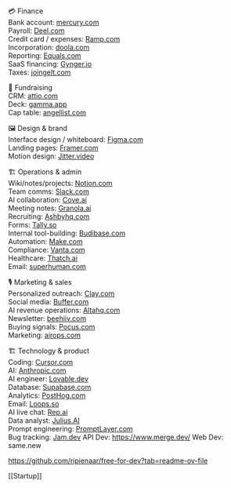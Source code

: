 💳 Finance  
Bank account: [mercury.com](http://mercury.com/)  
Payroll: [Deel.com](http://deel.com/)  
Credit card / expenses: [Ramp.com](http://ramp.com/)  
Incorporation: [doola.com](http://doola.com/)  
Reporting: [Equals.com](http://equals.com/)  
SaaS financing: [Gynger.io](http://gynger.io/)  
Taxes: [joingelt.com](http://joingelt.com/)  
  
🌳 Fundraising  
CRM: [attio.com](http://attio.com/)  
Deck: [gamma.app](http://gamma.app/)  
Cap table: [angellist.com](http://angellist.com/)  
  
🖼️ Design & brand  
Interface design / whiteboard: [Figma.com](http://figma.com/)  
Landing pages: [Framer.com](http://framer.com/)  
Motion design: [Jitter.video](http://jitter.video/)  
  
🏗️ Operations & admin  
Wiki/notes/projects: [Notion.com](http://notion.com/)  
Team comms: [Slack.com](http://slack.com/)  
AI collaboration: [Cove.ai](http://cove.ai/)  
Meeting notes: [Granola.ai](http://granola.ai/)  
Recruiting: [Ashbyhq.com](http://ashbyhq.com/)  
Forms: [Tally.so](http://tally.so/)  
Internal tool-building: [Budibase.com](http://budibase.com/)  
Automation: [Make.com](http://make.com/)  
Compliance: [Vanta.com](http://vanta.com/)  
Healthcare: [Thatch.ai](http://thatch.ai/)  
Email: [superhuman.com](http://superhuman.com/)  
  
🎙️ Marketing & sales  
Personalized outreach: [Clay.com](http://clay.com/)  
Social media: [Buffer.com](http://buffer.com/)  
AI revenue operations: [Altahq.com](http://altahq.com/)  
Newsletter: [beehiiv.com](http://beehiiv.com/)  
Buying signals: [Pocus.com](http://pocus.com/)  
Marketing: [airops.com](http://airops.com/)  
  
🏗️ Technology & product  
Coding: [Cursor.com](http://cursor.com/)  
AI: [Anthropic.com](http://anthropic.com/)  
AI engineer: [Lovable.dev](http://lovable.dev/)  
Database: [Supabase.com](http://supabase.com/)  
Analytics: [PostHog.com](http://posthog.com/)  
Email: [Loops.so](http://loops.so/)  
AI live chat: [Rep.ai](http://rep.ai/)  
Data analyst: [Julius.AI](http://julius.ai/)  
Prompt engineering: [PromptLayer.com](http://promptlayer.com/)  
Bug tracking: [Jam.dev](http://jam.dev/)
API Dev: https://www.merge.dev/
Web Dev: same.new

https://github.com/ripienaar/free-for-dev?tab=readme-ov-file


[[Startup]]
